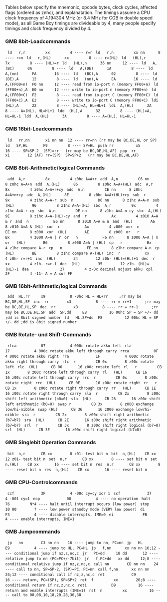 Tables below specify the mnemonic, opcode bytes, clock cycles, affected
flags (ordered as znhc), and explanatation. The timings assume a CPU
clock frequency of 4.194304 MHz (or 8.4 MHz for CGB in double speed
mode), as all Game Boy timings are divideable by 4, many people specify
timings and clock frequency divided by 4.

### GMB 8bit-Loadcommands

` ld   r,r         xx         4 ---- r=r`
` ld   r,n         xx nn      8 ---- r=n`
` ld   r,(HL)      xx         8 ---- r=(HL)`
` ld   (HL),r      7x         8 ---- (HL)=r`
` ld   (HL),n      36 nn     12 ----`
` ld   A,(BC)      0A         8 ----`
` ld   A,(DE)      1A         8 ----`
` ld   A,(nn)      FA        16 ----`
` ld   (BC),A      02         8 ----`
` ld   (DE),A      12         8 ----`
` ld   (nn),A      EA        16 ----`
` ld   A,(FF00+n)  F0 nn     12 ---- read from io-port n (memory FF00+n)`
` ld   (FF00+n),A  E0 nn     12 ---- write to io-port n (memory FF00+n)`
` ld   A,(FF00+C)  F2         8 ---- read from io-port C (memory FF00+C)`
` ld   (FF00+C),A  E2         8 ---- write to io-port C (memory FF00+C)`
` ldi  (HL),A      22         8 ---- (HL)=A, HL=HL+1`
` ldi  A,(HL)      2A         8 ---- A=(HL), HL=HL+1`
` ldd  (HL),A      32         8 ---- (HL)=A, HL=HL-1`
` ldd  A,(HL)      3A         8 ---- A=(HL), HL=HL-1`

### GMB 16bit-Loadcommands

` ld   rr,nn       x1 nn nn  12 ---- rr=nn (rr may be BC,DE,HL or SP)`
` ld   SP,HL       F9         8 ---- SP=HL`
` push rr          x5        16 ---- SP=SP-2  (SP)=rr   (rr may be BC,DE,HL,AF)`
` pop  rr          x1        12 (AF) rr=(SP)  SP=SP+2   (rr may be BC,DE,HL,AF)`

### GMB 8bit-Arithmetic/logical Commands

` add  A,r         8x         4 z0hc A=A+r`
` add  A,n         C6 nn      8 z0hc A=A+n`
` add  A,(HL)      86         8 z0hc A=A+(HL)`
` adc  A,r         8x         4 z0hc A=A+r+cy`
` adc  A,n         CE nn      8 z0hc A=A+n+cy`
` adc  A,(HL)      8E         8 z0hc A=A+(HL)+cy`
` sub  r           9x         4 z1hc A=A-r`
` sub  n           D6 nn      8 z1hc A=A-n`
` sub  (HL)        96         8 z1hc A=A-(HL)`
` sbc  A,r         9x         4 z1hc A=A-r-cy`
` sbc  A,n         DE nn      8 z1hc A=A-n-cy`
` sbc  A,(HL)      9E         8 z1hc A=A-(HL)-cy`
` and  r           Ax         4 z010 A=A & r`
` and  n           E6 nn      8 z010 A=A & n`
` and  (HL)        A6         8 z010 A=A & (HL)`
` xor  r           Ax         4 z000`
` xor  n           EE nn      8 z000`
` xor  (HL)        AE         8 z000`
` or   r           Bx         4 z000 A=A | r`
` or   n           F6 nn      8 z000 A=A | n`
` or   (HL)        B6         8 z000 A=A | (HL)`
` cp   r           Bx         4 z1hc compare A-r`
` cp   n           FE nn      8 z1hc compare A-n`
` cp   (HL)        BE         8 z1hc compare A-(HL)`
` inc  r           xx         4 z0h- r=r+1`
` inc  (HL)        34        12 z0h- (HL)=(HL)+1`
` dec  r           xx         4 z1h- r=r-1`
` dec  (HL)        35        12 z1h- (HL)=(HL)-1`
` daa              27         4 z-0x decimal adjust akku`
` cpl              2F         4 -11- A = A xor FF`

### GMB 16bit-Arithmetic/logical Commands

` add  HL,rr     x9           8 -0hc HL = HL+rr     ;rr may be BC,DE,HL,SP`
` inc  rr        x3           8 ---- rr = rr+1      ;rr may be BC,DE,HL,SP`
` dec  rr        xB           8 ---- rr = rr-1      ;rr may be BC,DE,HL,SP`
` add  SP,dd     E8          16 00hc SP = SP +/- dd ;dd is 8bit signed number`
` ld   HL,SP+dd  F8          12 00hc HL = SP +/- dd ;dd is 8bit signed number`

### GMB Rotate- und Shift-Commands

` rlca           07           4 000c rotate akku left`
` rla            17           4 000c rotate akku left through carry`
` rrca           0F           4 000c rotate akku right`
` rra            1F           4 000c rotate akku right through carry`
` rlc  r         CB 0x        8 z00c rotate left`
` rlc  (HL)      CB 06       16 z00c rotate left`
` rl   r         CB 1x        8 z00c rotate left through carry`
` rl   (HL)      CB 16       16 z00c rotate left through carry`
` rrc  r         CB 0x        8 z00c rotate right`
` rrc  (HL)      CB 0E       16 z00c rotate right`
` rr   r         CB 1x        8 z00c rotate right through carry`
` rr   (HL)      CB 1E       16 z00c rotate right through carry`
` sla  r         CB 2x        8 z00c shift left arithmetic (b0=0)`
` sla  (HL)      CB 26       16 z00c shift left arithmetic (b0=0)`
` swap r         CB 3x        8 z000 exchange low/hi-nibble`
` swap (HL)      CB 36       16 z000 exchange low/hi-nibble`
` sra  r         CB 2x        8 z00c shift right arithmetic (b7=b7)`
` sra  (HL)      CB 2E       16 z00c shift right arithmetic (b7=b7)`
` srl  r         CB 3x        8 z00c shift right logical (b7=0)`
` srl  (HL)      CB 3E       16 z00c shift right logical (b7=0)`

### GMB Singlebit Operation Commands

` bit  n,r       CB xx        8 z01- test bit n`
` bit  n,(HL)    CB xx       12 z01- test bit n`
` set  n,r       CB xx        8 ---- set bit n`
` set  n,(HL)    CB xx       16 ---- set bit n`
` res  n,r       CB xx        8 ---- reset bit n`
` res  n,(HL)    CB xx       16 ---- reset bit n`

### GMB CPU-Controlcommands

` ccf            3F           4 -00c cy=cy xor 1`
` scf            37           4 -001 cy=1`
` nop            00           4 ---- no operation`
` halt           76         N*4 ---- halt until interrupt occurs (low power)`
` stop           10 00        ? ---- low power standby mode (VERY low power)`
` di             F3           4 ---- disable interrupts, IME=0`
` ei             FB           4 ---- enable interrupts, IME=1`

### GMB Jumpcommands

` jp   nn        C3 nn nn    16 ---- jump to nn, PC=nn`
` jp   HL        E9           4 ---- jump to HL, PC=HL`
` jp   f,nn      xx nn nn 16;12 ---- conditional jump if nz,z,nc,c`
` jr   PC+dd     18 dd       12 ---- relative jump to nn (PC=PC+/-7bit)`
` jr   f,PC+dd   xx dd     12;8 ---- conditional relative jump if nz,z,nc,c`
` call nn        CD nn nn    24 ---- call to nn, SP=SP-2, (SP)=PC, PC=nn`
` call f,nn      xx nn nn 24;12 ---- conditional call if nz,z,nc,c`
` ret            C9          16 ---- return, PC=(SP), SP=SP+2`
` ret  f         xx        20;8 ---- conditional return if nz,z,nc,c`
` reti           D9          16 ---- return and enable interrupts (IME=1)`
` rst  n         xx          16 ---- call to 00,08,10,18,20,28,30,38`

